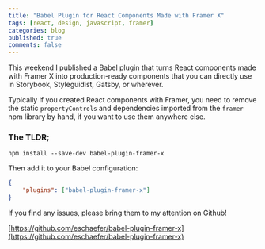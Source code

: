 ```yaml
---
title: "Babel Plugin for React Components Made with Framer X"
tags: [react, design, javascript, framer]
categories: blog
published: true
comments: false
---
```


This weekend I published a Babel plugin that turns React components made with Framer X into production-ready components that you can directly use in Storybook, Styleguidist, Gatsby, or wherever.

Typically if you created React components with Framer, you need to remove the static `propertyControls` and dependencies imported from the `framer` npm library by hand, if you want to use them anywhere else.

### The TLDR;

```
npm install --save-dev babel-plugin-framer-x
```

Then add it to your Babel configuration:

```json
{
	"plugins": ["babel-plugin-framer-x"]
}
```

If you find any issues, please bring them to my attention on Github!

[https://github.com/eschaefer/babel-plugin-framer-x](https://github.com/eschaefer/babel-plugin-framer-x)
